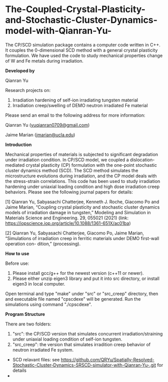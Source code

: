 # The-Coupled-Crystal-Plasticity-and-Stochastic-Cluster-Dynamics-model-with-Qianran-Yu-
The CP/SCD simulation package contains a computer code written in C++. It couples the 0-dimensional SCD method with a general crystal plasticity formulation. We have used the code to study mechanical properties change of W and Fe metals during irradiation.

****Developed by****

Qianran Yu

Research projects on:
1. Irradiation hardening of self-ion irradiating tungsten material
2. Irradiation creep/swelling of DEMO neutron irradiated Fe material

Please send an email to the following address for more information:

Qianran Yu (yuqianran0709@gmail.com)

Jaime Marian (jmarian@ucla.edu)

****Introduction****

Mechanical properties of materials is subjected to significant degradation under irradiation condition. In CP/SCD model, we coupled a dislocation-mediated crystal plasticity (CP) formulation with the one-point stochastic cluster dynamics method (SCD). The SCD method simulates the microstructure evolutions during irradiation, and the CP model deals with the stress-strain correlations. This code has been used to study irradiation hardening under uniaxial loading condition and high dose irradiation creep behaviors. Please see the following journal papers for details:

[1] Qianran Yu, Sabyasachi Chatterjee, Kenneth J. Roche, Giacomo Po and Jaime Marian, “Coupling crystal plasticity and stochastic cluster dynamics models of irradiation damage in tungsten,” Modeling and Simulation in Materials Science and Engineering. 29, 055021 (2021) (link: https://iopscience.iop.org/article/10.1088/1361-651X/ac01ba)

[2] Qianran Yu, Sabyasachi Chatterjee, Giacomo Po, Jaime Marian, “Simulations of irradiation creep in ferritic materials under DEMO first-wall operation con- dition,” (processing).

****How to use****

Before use: 
1. Please install gcc/g++ for the newest version (c++11 or newer).
2. Please either unzip eigen3 library and put it into src directory, or install eigen3 in local computer.

Open terminal and type "make" under "src" or "src_creep" directory, then and executable file named "cpscdexe" will be generated. Run the simulations using command "./cpscdexe".


****Program Structure****

There are two folders:

1. "src": the CP/SCD version that simulates concurrent irradiation/straining under uniaxial loading condition of self-ion tungsten.
2. "src_creep": the version that simulates irradition creep behavior of neutron irradiated Fe system.

- SCD relavant files: see https://github.com/QRYu/Spatially-Resolved-Stochastic-Cluster-Dynamics-SRSCD-simulator-with-Qianran-Yu-.git for details
- 
